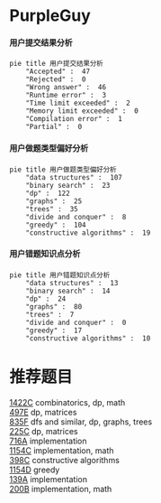# PurpleGuy

<!-- tabs:start -->



#### **用户提交结果分析**

```mermaid
pie title 用户提交结果分析
    "Accepted" :  47
    "Rejected" :  0
    "Wrong answer" :  46
    "Runtime error" :  3
    "Time limit exceeded" :  2
    "Memory limit exceeded" :  0
    "Compilation error" :  1
    "Partial" :  0
```

#### **用户做题类型偏好分析**

```mermaid
pie title 用户做题类型偏好分析
    "data structures" :  107
    "binary search" :  23
    "dp" :  122
    "graphs" :  25
    "trees" :  35
    "divide and conquer" :  8
    "greedy" :  104
    "constructive algorithms" :  19
```
#### **用户错题知识点分析**

```mermaid
pie title 用户错题知识点分析
    "data structures" :  13
    "binary search" :  14
    "dp" :  24
    "graphs" :  80
    "trees" :  7
    "divide and conquer" :  0
    "greedy" :  17
    "constructive algorithms" :  10
```



<!-- tabs:end -->
# 推荐题目
[1422C](https://codeforces.com/contest/1422/problem/C)		combinatorics,
                        dp,
                        math		  
[497E](https://codeforces.com/contest/497/problem/E)		dp,
                        matrices		  
[835F](https://codeforces.com/contest/835/problem/F)		dfs and similar,
                        dp,
                        graphs,
                        trees		  
[225C](https://codeforces.com/contest/225/problem/C)		dp,
                        matrices		  
[716A](https://codeforces.com/contest/716/problem/A)		implementation		  
[1154C](https://codeforces.com/contest/1154/problem/C)		implementation,
                        math		  
[398C](https://codeforces.com/contest/398/problem/C)		constructive algorithms		  
[1154D](https://codeforces.com/contest/1154/problem/D)		greedy		  
[139A](https://codeforces.com/contest/139/problem/A)		implementation		  
[200B](https://codeforces.com/contest/200/problem/B)		implementation,
                        math		  
